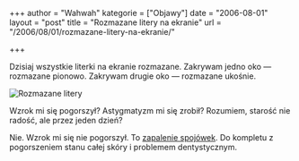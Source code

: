 +++
author = "Wahwah"
kategorie = ["Objawy"]
date = "2006-08-01"
layout = "post"
title = "Rozmazane litery na ekranie"
url = "/2006/08/01/rozmazane-litery-na-ekranie/"

+++

Dzisiaj wszystkie literki na ekranie rozmazane. Zakrywam jedno oko — rozmazane pionowo. Zakrywam drugie oko — rozmazane ukośnie.

<img id="image24" src="http://blog.atopowe.pl/wp-content/uploads/2006/08/zapalenie-spojowek.jpg" alt="Rozmazane litery" />

Wzrok mi się pogorszył? Astygmatyzm mi się zrobił? Rozumiem, starość nie radość, ale przez jeden dzień?

Nie. Wzrok mi się nie pogorszył. To [zapalenie spojówek][1]. Do kompletu z pogorszeniem stanu całej skóry i problemem dentystycznym.

 [1]: http://www.atopowe-zapalenie.pl/atopedia/Alergiczne_zapalenie_spoj%C3%B3wek